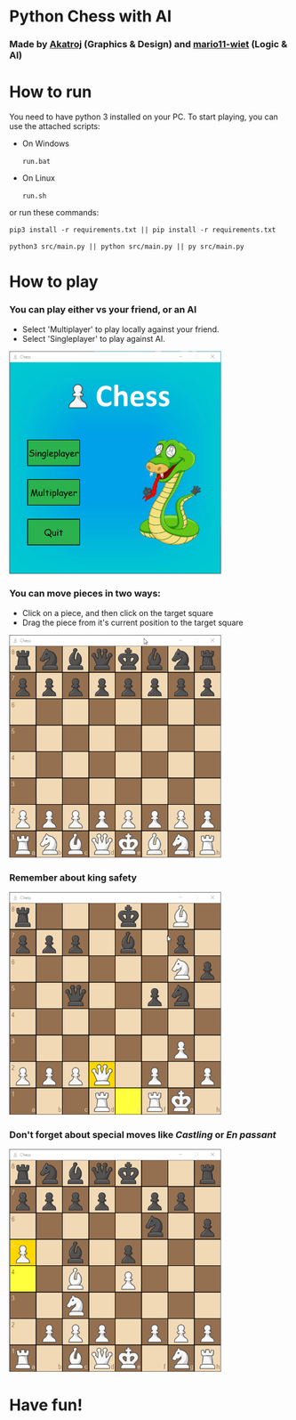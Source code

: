 # Python Chess with AI

### Made by [Akatroj](https://github.com/Akatroj) (Graphics & Design) and [mario11-wiet](https://github.com/mario11-wiet) (Logic & AI)


# How to run

You need to have python 3 installed on your PC. To start playing, you can use the attached scripts:
<ul>
<li> On Windows
  
`run.bat`
  
</li>
   
<li> On Linux 
  
`run.sh`
  
</li>
    
</ul>

or run these commands:

```
pip3 install -r requirements.txt || pip install -r requirements.txt
```
```
python3 src/main.py || python src/main.py || py src/main.py
```


# How to play

### You can play either vs your friend, or an AI

<ul>

<li> Select 'Multiplayer' to play locally against your friend. </li>
  
<li> Select 'Singleplayer' to play against AI. </li>

</ul>

<img src="https://github.com/Akatroj/Chess-with-AI/blob/assets/demo-images/menu-demo.gif" width=auto height=400px alt="Main menu">


### You can move pieces in two ways:

<ul>
  
<li> Click on a piece, and then click on the target square </li>

<li> Drag the piece from it's current position to the target square </li>

</ul>

<img src="https://github.com/Akatroj/Chess-with-AI/blob/assets/demo-images/gameplay-demo.gif" width=auto height=400px alt="Moving pieces">


### Remember about king safety

<img src="https://github.com/Akatroj/Chess-with-AI/blob/assets/demo-images/check-demo.gif" width=auto height=400px alt="King in check">


### Don't forget about special moves like *Castling* or *En passant*

<img src="https://github.com/Akatroj/Chess-with-AI/blob/assets/demo-images/castling-demo.gif" width=auto height=400px alt="Castling">



# Have fun!

